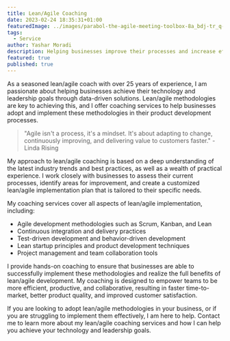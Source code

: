 ```yaml
---
title: Lean/Agile Coaching
date: 2023-02-24 18:35:31+01:00
featuredImage: ../images/parabol-the-agile-meeting-toolbox-8a_bdj-tr_q-unsplash.jpg
tags:
  - Service
author: Yashar Moradi
description: Helping businesses improve their processes and increase efficiency through lean/agile methodologies, reducing waste and achieving their goals more effectively.
featured: true
published: true
---
```

As a seasoned lean/agile coach with over 25 years of experience, I am passionate about helping businesses achieve their technology and leadership goals through data-driven solutions. Lean/agile methodologies are key to achieving this, and I offer coaching services to help businesses adopt and implement these methodologies in their product development processes.

> "Agile isn't a process, it's a mindset. It's about adapting to change, continuously improving, and delivering value to customers faster." - Linda Rising

My approach to lean/agile coaching is based on a deep understanding of the latest industry trends and best practices, as well as a wealth of practical experience. I work closely with businesses to assess their current processes, identify areas for improvement, and create a customized lean/agile implementation plan that is tailored to their specific needs.

My coaching services cover all aspects of lean/agile implementation, including:

* Agile development methodologies such as Scrum, Kanban, and Lean
* Continuous integration and delivery practices
* Test-driven development and behavior-driven development
* Lean startup principles and product development techniques
* Project management and team collaboration tools

I provide hands-on coaching to ensure that businesses are able to successfully implement these methodologies and realize the full benefits of lean/agile development. My coaching is designed to empower teams to be more efficient, productive, and collaborative, resulting in faster time-to-market, better product quality, and improved customer satisfaction.

If you are looking to adopt lean/agile methodologies in your business, or if you are struggling to implement them effectively, I am here to help. Contact me to learn more about my lean/agile coaching services and how I can help you achieve your technology and leadership goals.
